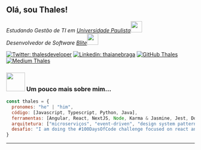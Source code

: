 <h2> Olá, sou Thales!</h2>
<p><em>Estudando Gestão de TI em <a href="http://www.unip.br">Universidade Paulista</a><img src="https://media.giphy.com/media/fYSnHlufseco8Fh93Z/giphy.gif" width="30"></br>Desenvolvedor de Software <a href="https://www.bliteti.com.br/">Blite</a><img src="https://media.giphy.com/media/WUlplcMpOCEmTGBtBW/giphy.gif" width="30"> 
</em></p>

[![Twitter: thalesdeveloper](https://img.shields.io/twitter/follow/thalesdeveloper?style=social)](https://twitter.com/thalesdeveloper)
[![Linkedin: thaianebraga](https://img.shields.io/badge/-thaleshenrique38-blue?style=flat-square&logo=Linkedin&logoColor=white&link=https://www.linkedin.com/in/thaleshenrique38/)](https://www.linkedin.com/in/thaleshenrique38/)
[![GitHub Thales](https://img.shields.io/github/followers/jthales?label=follow&style=social)](https://github.com/jthales)
[![Medium Thales](https://img.shields.io/badge/Medium-12100E?style=for-the-badge&logo=medium&logoColor=white)](https://medium.com/@thaleshenriquesillva)

### <img src="https://media.giphy.com/media/VgCDAzcKvsR6OM0uWg/giphy.gif" width="50"> Um pouco mais sobre mim...

```javascript
const thales = {
  pronomes: "he" | "him",
  código: [Javascript, Typescript, Python, Java],
  ferramentas: [Angular, React, NextJS, Node, Karma & Jasmine, Jest, Docker ...],
  arquitetura: ["microserviços", "event-driven", "design system pattern"],
  desafio: "I am doing the #100DaysOfCode challenge focused on react and typescript"
}
```

---
